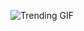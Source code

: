 
<!-- GIF_SECTION -->
![Trending GIF](https://media3.giphy.com/media/v1.Y2lkPThiYjIxNzcyOWZiZDk1NmV4NThvcWgxenJia2xuaXZ2eXJiMnplbzE4ZWF2dHN5YSZlcD12MV9naWZzX3NlYXJjaCZjdD1n/MdA16VIoXKKxNE8Stk/giphy.gif)
<!-- END_GIF_SECTION -->
